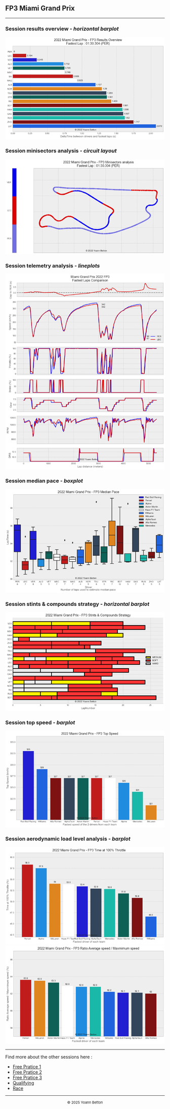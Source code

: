 ## FP3 Miami Grand Prix

---

### Session results overview - *horizontal barplot*

<img src="/output/2022-05-08_Miami_Grand_Prix/fp3_results_overview_white.png?raw=true"/>

### Session minisectors analysis - *circuit layout*

<img src="/output/2022-05-08_Miami_Grand_Prix/fp3_minisectors_analysis_white.png?raw=true"/>

### Session telemetry analysis - *lineplots*

<img src="/output/2022-05-08_Miami_Grand_Prix/fp3_telemetry_analysis_white.png?raw=true"/>

### Session median pace - *boxplot*

<img src="/output/2022-05-08_Miami_Grand_Prix/fp3_median_pace_white.png?raw=true"/>

### Session stints & compounds strategy - *horizontal barplot*

<img src="/output/2022-05-08_Miami_Grand_Prix/fp3_stints_compounds_stategy_white.png?raw=true"/>

### Session top speed - *barplot*

<img src="/output/2022-05-08_Miami_Grand_Prix/topspeed_fp3_white.png?raw=true"/>

### Session aerodynamic load level analysis - *barplot*

<img src="/output/2022-05-08_Miami_Grand_Prix/fp3_maximum_throttle_white.png?raw=true"/>

<img src="/output/2022-05-08_Miami_Grand_Prix/fp3_speed_ratio_white.png?raw=true"/>

--- 

Find more about the other sessions here :
  - [Free Pratice 1](/page/FP1/2022-05-08_Miami_Grand_Prix)  
  - [Free Pratice 2](/page/FP2/2022-05-08_Miami_Grand_Prix) 
  - [Free Pratice 3](/page/FP3/2022-05-08_Miami_Grand_Prix)
  - [Qualifying](/page/Qualifying/2022-05-08_Miami_Grand_Prix) 
  - [Race](/page/Race/2022-05-08_Miami_Grand_Prix)

---

<div style="text-align: center">
  <p style="font-size:11px">&copy; 2025 Yoann Betton</p>
</div>

<!-- ---

<p style="font-size:11px">Page generated from <a href="https://github.com/yoannbtn/yoannbtn.github.io">github.com/yoannbtn</a>.</p> -->